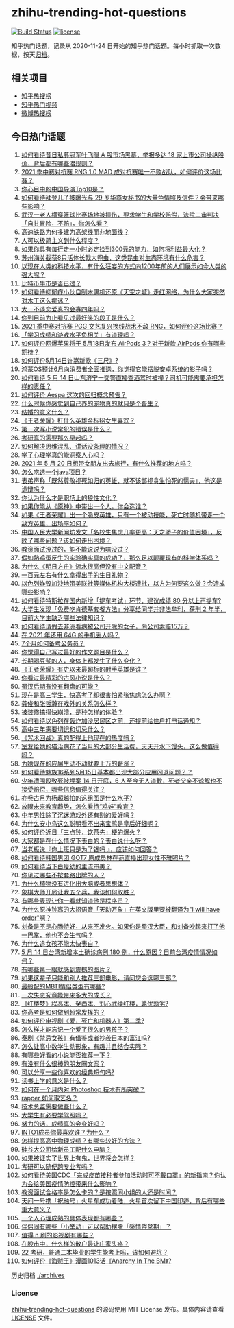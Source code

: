 # zhihu-trending-hot-questions

[![Build Status](https://github.com/justjavac/zhihu-trending-hot-questions/workflows/ci/badge.svg?branch=master)](https://github.com/justjavac/zhihu-trending-hot-questions/actions)
[![license](https://img.shields.io/github/license/justjavac/zhihu-trending-hot-questions)](https://github.com/justjavac/zhihu-trending-hot-questions/blob/master/LICENSE)

知乎热门话题，记录从 2020-11-24 日开始的知乎热门话题。每小时抓取一次数据，按天[归档](./archives)。

## 相关项目

- [知乎热搜榜](https://github.com/justjavac/zhihu-trending-top-search)
- [知乎热门视频](https://github.com/justjavac/zhihu-trending-hot-video)
- [微博热搜榜](https://github.com/justjavac/weibo-trending-hot-search)

## 今日热门话题

<!-- BEGIN -->
<!-- 最后更新时间 Sun May 16 2021 13:15:08 GMT+0800 (China Standard Time) -->

1. [如何看待昔日私募冠军叶飞曝 A 股市场黑幕，举报多达 18
   家上市公司操纵股价，背后都有哪些潜规则？](https://www.zhihu.com/question/459558051)
2. [2021 季中赛对抗赛 RNG 1:0 MAD
   成对抗赛唯一不败战队，如何评价这场比赛？](https://www.zhihu.com/question/459644598)
3. [你心目中的中国导演Top10是？](https://www.zhihu.com/question/314257835)
4. [如何看待拜登儿子被曝光与 29
   岁华裔女秘书的大量色情照及信件？会带来哪些影响？](https://www.zhihu.com/question/458657086)
5. [武汉一老人横穿篮球比赛场地被撞伤，要求学生和学校赔偿，法院二审判决「自甘冒险，不赔」，你怎么看？](https://www.zhihu.com/question/458886791)
6. [高速铁路为何多建为高架线而非地面线？](https://www.zhihu.com/question/308170553)
7. [人可以极简主义到什么程度？](https://www.zhihu.com/question/313020218)
8. [如果你具有每行走一小时必定捡到300元的能力，如何将利益最大化？](https://www.zhihu.com/question/439876862)
9. [苏州海关截获8只活体长戟大兜虫，这类昆虫对生态环境有什么危害？](https://www.zhihu.com/question/459391470)
10. [以现在人类的科技水平，有什么狂妄的方式向1200年前的人们展示如今人类的强大呢？](https://www.zhihu.com/question/456628031)
11. [比特币牛市是否已过？](https://www.zhihu.com/question/452808080)
12. [如何看待抑郁症小伙自制木偶机还原《天空之城》走红网络，为什么大家突然对木工这么痴迷？](https://www.zhihu.com/question/459454868)
13. [大一不谈恋爱真的会寡四年吗？](https://www.zhihu.com/question/453236394)
14. [你到目前为止看见过最好笑的段子是什么？](https://www.zhihu.com/question/297417967)
15. [2021 季中赛对抗赛 PGG 文艺复兴换线战术不敌
    RNG，如何评价这场比赛？](https://www.zhihu.com/question/459612622)
16. [「学习成绩和游戏水平负相关」有道理吗？](https://www.zhihu.com/question/459296389)
17. [如何评价网爆苹果将于 5月18日发布 AirPods 3？对于新款 AirPods
    你有哪些期待？](https://www.zhihu.com/question/459436442)
18. [如何评价5月14日许嵩新歌《三尺》?](https://www.zhihu.com/question/459310125)
19. [鸿蒙OS预计6月向消费者全面推送，你觉得它能摆脱安卓系统的影子吗？](https://www.zhihu.com/question/458183232)
20. [如何看待 5 月 14
    日山东济宁一交警直播查酒驾时被撞？司机可能需要承担怎样的责任？](https://www.zhihu.com/question/459588410)
21. [如何评价 Aespa 这次的回归概念预告？](https://www.zhihu.com/question/459521240)
22. [什么时候你感觉到自己养的宠物真的就只是个畜生？](https://www.zhihu.com/question/344278401)
23. [结婚的意义什么？](https://www.zhihu.com/question/458425888)
24. [《王者荣耀》打什么英雄金标招女生喜欢？](https://www.zhihu.com/question/458540709)
25. [第一次写小说常犯的错误是什么？](https://www.zhihu.com/question/412175351)
26. [考研真的需要那么早起吗？](https://www.zhihu.com/question/453051286)
27. [如何解决思维混乱、讲话没条理的情况？](https://www.zhihu.com/question/30173526)
28. [学了心理学真的能洞察人心吗？](https://www.zhihu.com/question/455174188)
29. [2021 年 5 月 20
    日想带女朋友出去旅行，有什么推荐的地方吗？](https://www.zhihu.com/question/459014409)
30. [怎么吃透一个java项目？](https://www.zhihu.com/question/422346147)
31. [表弟声称「既然尊敬视死如归的英雄，就不该鄙视贪生怕死的懦夫」，他这是诡辩吗？](https://www.zhihu.com/question/459177318)
32. [你认为什么才是职场上的狼性文化？](https://www.zhihu.com/question/459550053)
33. [如果你能从《原神》中带出一个人，你会选谁？](https://www.zhihu.com/question/459304668)
34. [如果《王者荣耀》出一个脆皮英雄，只有一个被动技能，死亡时随机带走一个敌方英雄，出场率如何？](https://www.zhihu.com/question/459413105)
35. [中国人民大学新闻坊发文「名校生焦虑几率更高：天之骄子的价值困境」，反映了哪些问题？该如何走出困境？](https://www.zhihu.com/question/459560350)
36. [教资面试没过的，能不能说说为啥没过？](https://www.zhihu.com/question/459023684)
37. [假如熟鸡蛋反生的实验确实真的成功了，那么足以颠覆现有的科学体系吗？](https://www.zhihu.com/question/456677213)
38. [为什么《明日方舟》流水很高但没有中文配音？](https://www.zhihu.com/question/456723907)
39. [一百元左右有什么拿得出手的生日礼物？](https://www.zhihu.com/question/333123808)
40. [以色列炸毁加沙地带美联社等媒体机构大楼遭批，以方为何要这么做？会造成哪些影响？](https://www.zhihu.com/question/459696493)
41. [如何看待特斯拉在国内新增「提车考试」环节，建议成绩 80
    分以上再提车?](https://www.zhihu.com/question/459595338)
42. [大学生发现「免费吃肯德基套餐方法」分享给同学并非法牟利，获刑 2
    年半，目前大学生缺乏哪些法律知识？](https://www.zhihu.com/question/458862596)
43. [如何看待请假去非洲看病被公司开除的女子，向公司索赔15万？](https://www.zhihu.com/question/459337590)
44. [在 2021 年还用 64G 的手机丢人吗？](https://www.zhihu.com/question/459213190)
45. [7个月如何备考公务员？](https://www.zhihu.com/question/453217326)
46. [你觉得自己写过最好的作文题目是什么？](https://www.zhihu.com/question/354965203)
47. [长期喝豆浆的人，身体上都发生了什么变化？](https://www.zhihu.com/question/382035677)
48. [《王者荣耀》有史以来最超标的射手英雄是谁？](https://www.zhihu.com/question/458538827)
49. [你看过最精彩的古风小说是什么？](https://www.zhihu.com/question/34680815)
50. [蜀汉后期有没有翻盘的可能？](https://www.zhihu.com/question/408230820)
51. [现在是高三学生，快高考了却很害怕紧张焦虑怎么办啊？](https://www.zhihu.com/question/311063042)
52. [龚俊和张哲瀚在戏外的关系怎么样？](https://www.zhihu.com/question/453758769)
53. [被装修搞得快崩溃，是种怎样的体验？](https://www.zhihu.com/question/450122843)
54. [如何看待以色列在轰炸加沙居民区之前，还提前给住户打电话通知？](https://www.zhihu.com/question/459381446)
55. [高中三年需要切记和切忌什么？](https://www.zhihu.com/question/64843570)
56. [《咒术回战》真的配得上他现在的热度吗？](https://www.zhihu.com/question/444766202)
57. [室友给她的猫治病花了当月的大部分生活费，天天开水下馒头，这么做值得吗？](https://www.zhihu.com/question/458055949)
58. [为啥现在的应届生动不动就要上万的薪资？](https://www.zhihu.com/question/457279173)
59. [如何看待魅族16系列5月15日基本都出现大部分应用闪退问题？？](https://www.zhihu.com/question/459492278)
60. [少年遭围殴致死被埋案 14 日开庭，6
    人至今无人道歉，死者父亲不谅解也不接受赔偿，哪些信息值得关注？](https://www.zhihu.com/question/459368723)
61. [亦卷古月为杨超越拍的这组图是什么水平?](https://www.zhihu.com/question/459282561)
62. [放眼未来教育趋势，怎么看待“鸡娃”教育？](https://www.zhihu.com/question/442769785)
63. [中年男性除了沉迷游戏外还有别的爱好吗？](https://www.zhihu.com/question/459226864)
64. [为什么安小鸟这么聪明看不出来宝鹃是皇后奸细呢？](https://www.zhihu.com/question/338703838)
65. [如何评价近日「三点钟，饮茶先」梗的爆火？](https://www.zhihu.com/question/459087204)
66. [大家都是在什么情况下表白的？表白说什么呀？](https://www.zhihu.com/question/49203402)
67. [当老板说『你上班只是为了钱吗 』，应该如何回答？](https://www.zhihu.com/question/459271480)
68. [如何看待韩国男团 GOT7 原成员林在范直播出现女性不雅照片？](https://www.zhihu.com/question/459375130)
69. [如何看待当下白瘦幼的主流审美？](https://www.zhihu.com/question/63812554)
70. [你见过哪些不按套路出牌的人？](https://www.zhihu.com/question/60343827)
71. [为什么植物没有进化出大脑或者思想体？](https://www.zhihu.com/question/437474056)
72. [象棋大师开局让我五个兵，我该如何取胜？](https://www.zhihu.com/question/458811041)
73. [有哪些表现让你一看就知道他是程序员？](https://www.zhihu.com/question/453277901)
74. [为什么原神钟离的大招语音「天动万象」在英文版里要被翻译为"I will have
    order"啊？](https://www.zhihu.com/question/454824234)
75. [刘备是不是心肠特好，从来不发火。如果你是蜀汉大臣，和刘备吵起来打了他一巴掌，他也不会生气吗？](https://www.zhihu.com/question/458945663)
76. [为什么追女孩不能太快表白？](https://www.zhihu.com/question/354110420)
77. [5 月 14 日台湾新增本土确诊病例 180
    例，什么原因？目前台湾疫情情况如何？](https://www.zhihu.com/question/459531944)
78. [有哪些第一眼就感到震撼的图片？](https://www.zhihu.com/question/38178765)
79. [如果这辈子只能和别人推荐三部电影，请问您会选哪三部？](https://www.zhihu.com/question/444313984)
80. [最般配的MBTI情侣类型有哪些?](https://www.zhihu.com/question/428375844)
81. [一次失恋究竟能带来多大的成长？](https://www.zhihu.com/question/364747959)
82. [《红楼梦》程高本、癸酉本、刘心武续红楼，孰优孰劣?](https://www.zhihu.com/question/459185982)
83. [你高考是如何做到超常发挥的？](https://www.zhihu.com/question/278979830)
84. [如何评价电视剧《爱，死亡和机器人》第二季?](https://www.zhihu.com/question/392099994)
85. [怎么样才能忘记一个爱了很久的男孩子？](https://www.zhihu.com/question/456958265)
86. [泰剧《禁忌女孩》有借鉴或者抄袭日本的富江吗?](https://www.zhihu.com/question/372621639)
87. [怎么让高中数学生动形象，有趣并且结合实际？](https://www.zhihu.com/question/457752589)
88. [有哪些好看的小说能否推荐一下？](https://www.zhihu.com/question/443077169)
89. [有没有什么很棒的朋友圈文案？](https://www.zhihu.com/question/314092494)
90. [可以分享一些你喜欢的经典短句吗?](https://www.zhihu.com/question/454951591)
91. [读书上学的意义是什么？](https://www.zhihu.com/question/457826127)
92. [如何在一个月内对 Photoshop 技术有所突破？](https://www.zhihu.com/question/39164259)
93. [rapper 如何取艺名？](https://www.zhihu.com/question/453353784)
94. [技术总监需要做些什么？](https://www.zhihu.com/question/291798716)
95. [大学生有必要学驾照吗？](https://www.zhihu.com/question/323177845)
96. [努力的话，成绩真的会变好吗？](https://www.zhihu.com/question/451605083)
97. [INTO1成员你最喜欢谁？为什么？](https://www.zhihu.com/question/459155590)
98. [怎样提高高中物理成绩？有哪些较好的方法？](https://www.zhihu.com/question/20300295)
99. [硅谷大公司给新员工配什么电脑？](https://www.zhihu.com/question/46739077)
100. [如果被证实了世界上有鬼，世界将会怎样？](https://www.zhihu.com/question/405528524)
101. [考研可以随便跨专业考吗？](https://www.zhihu.com/question/401955144)
102. [如何看待美国CDC「完成疫苗接种者参加活动时可不戴口罩」的新指南？你认为会给美国疫情防控带来什么影响？](https://www.zhihu.com/question/459397574)
103. [教资面试合格率是怎么卡的？是按照同小组的人还是时间？](https://www.zhihu.com/question/458641210)
104. [天问一号携「祝融号」火星车成功着陆，火星首次留下中国印迹，背后有哪些重大意义？](https://www.zhihu.com/question/459371819)
105. [一个人心理成熟的具体表现都有哪些？](https://www.zhihu.com/question/37018317)
106. [伴侣间有哪些「小举动」可以帮助摆脱「感情倦怠期」？](https://www.zhihu.com/question/458700530)
107. [值得 n 刷的影视剧有哪些？](https://www.zhihu.com/question/452689050)
108. [在股市中，什么样的散户最让庄家头疼？](https://www.zhihu.com/question/316561088)
109. [22 考研，普通二本毕业的学生能考上吗，该如何避坑？](https://www.zhihu.com/question/459381933)
110. [如何评价《海贼王》漫画1013话《Anarchy In The
     BM》?](https://www.zhihu.com/question/459215291)

<!-- END -->

历史归档 [./archives](./archives)

### License

[zhihu-trending-hot-questions](https://github.com/justjavac/zhihu-trending-hot-questions)
的源码使用 MIT License 发布。具体内容请查看 [LICENSE](./LICENSE) 文件。
